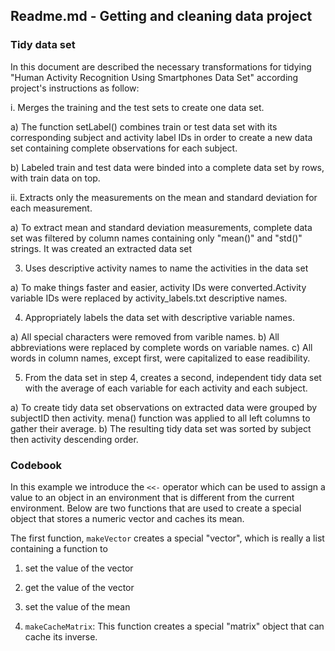 ## Readme.md - Getting and cleaning data project
### Tidy data set

In this document are described the necessary transformations for tidying 
"Human Activity Recognition Using Smartphones Data Set" according project's 
instructions as follow:

i. Merges the training and the test sets to create one data set.

a) The function setLabel() combines train or test data set with its corresponding subject
   and activity label IDs in order to create a new data set containing complete observations
   for each subject.
   
b) Labeled train and test data were binded into a complete data set by rows, with train data on top.
 
ii. Extracts only the measurements on the mean and standard deviation for each measurement. 

a) To extract mean and standard deviation measurements, complete data set was filtered
   by column names containing only "mean()" and "std()" strings. It was created an extracted data set
   
3. Uses descriptive activity names to name the activities in the data set

a) To make things faster and easier, activity IDs were converted.Activity 
   variable IDs were replaced by activity_labels.txt descriptive names. 
   
4. Appropriately labels the data set with descriptive variable names. 

a) All special characters were removed from varible names.
b) All abbreviations were replaced by complete words on variable names.
c) All words in column names, except first, were capitalized to ease 
   readibility.

5. From the data set in step 4, creates a second, independent tidy data set 
   with the average of each variable for each activity and each subject. 
   
a) To create tidy data set observations on extracted data were grouped by 
   subjectID then activity. mena() function was applied to all left columns
   to gather their average.
b) The resulting tidy data set was sorted by subject then activity descending
   order.
   





### Codebook

In this example we introduce the `<<-` operator which can be used to
assign a value to an object in an environment that is different from the
current environment. Below are two functions that are used to create a
special object that stores a numeric vector and caches its mean.

The first function, `makeVector` creates a special "vector", which is
really a list containing a function to

1.  set the value of the vector
2.  get the value of the vector
3.  set the value of the mean

1.  `makeCacheMatrix`: This function creates a special "matrix" object
    that can cache its inverse.
